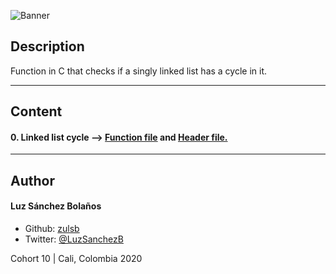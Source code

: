 ![Banner]()

## Description

Function in C that checks if a singly linked list has a cycle in it.

---

## Content
#### 0. Linked list cycle --> [Function file](./0-check_cycle.c) and [Header file.](./lists.h)

---

## Author
#### Luz Sánchez Bolaños
- Github: [zulsb](https://github.com/zulsb)
- Twitter: [@LuzSanchezB](https://twitter.com/LuzSanchezB)

Cohort 10 |
Cali, Colombia 2020